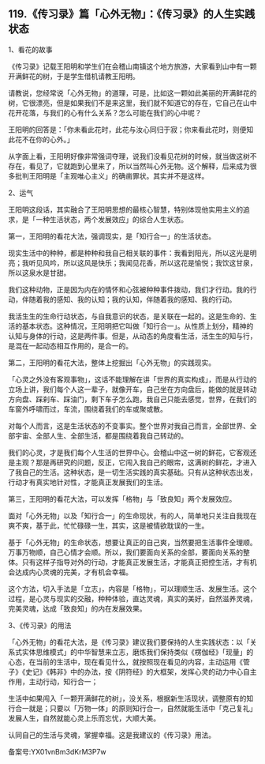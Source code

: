 ## 119.《传习录》篇「心外无物」：《传习录》的人生实践状态
1、看花的故事


《传习录》记载王阳明和学生们在会稽山南镇这个地方旅游，大家看到山中有一颗开满鲜花的树，于是学生借机请教王阳明。


请教说，您经常说「心外无物」的道理，可是，比如这一颗如此美丽的开满鲜花的树，它很漂亮，但是如果我们不是来这里，我们就不知道它的存在，它自己在山中花开花落，与我们的心有什么关系？怎么可能在我们的心中呢？


王阳明的回答是：「你未看此花时，此花与汝心同归于寂；你来看此花时，则便知此花不在你的心外。」


从字面上看，王阳明好像非常强词夺理，说我们没看见花树的时候，就当做这树不存在，看见了，它就跑到心里来了，所以当然叫心外无物。这个解释，后来成为很多批判王阳明是「主观唯心主义」的确凿罪状。其实并不是这样。 


2、运气


王阳明这段话，其实融合了王阳明思想的最核心智慧，特别体现他实用主义的追求，是「一种生活状态，两个发展效应」的综合人生状态。


第一，王阳明的看花大法，强调现实，是「知行合一」的生活状态。


现实生活中的种种，都是种种和我自己相关联的事件：我看到阳光，所以这光是明亮；我听见风吟，所以这风是快乐；我闻见花香，所以这花是愉悦；我饮这甘泉，所以这泉水是甘甜。


我们这种动物，正是因为内在的情怀和心弦被种种事件拨动，我们才行动。我的行动，伴随着我的感知、我的认知；我的认知，伴随着我的感知、我的行动。


我活生生的生命行动状态，与自我意识的状态，是关联在一起的。这是生命的、生活的基本状态。这种情况，王阳明把它叫做「知行合一」。从性质上划分，精神的认知与身体的行动，这是两件事。但是，从动态的角度看生活，活生生的知与行，是混在一起动态相互作用的，是合一的。


第二，王阳明的看花大法，整体上挖掘出「心外无物」的实践现实。


「心灵之外没有客观事物」，这话不能理解在讲「世界的真实构成」，而是从行动的立场上讲，我们每个人这一辈子，就像开车，自己坐在方向盘后，能做的就是转动方向盘、踩刹车、踩油门，剩下车子怎么跑，我自己只能去感觉，世界，在我们的车窗外呼啸而过，车流，围绕着我们的车或聚或散。


对每个人而言，这是生活状态的不变事实。整个世界对我自己而言，全部世界、全部宇宙、全部人生、全部生活，都是围绕着我自己转动的。


我们的心灵，才是我们每个人生活的世界中心。会稽山中这一树的鲜花，它客观还是主观？那是再研究的问题，反正，它闯入我自己的眼帘，这满树的鲜花，才进入了我自己的生活。这种状态，是一切生活实践的真实基础。只有从这种状态出发，行动才有真实地针对性，才能真正发展我们的生活。


第三，王阳明的看花大法，可以发挥「格物」与「致良知」两个发展效应。


面对「心外无物」以及「知行合一」的生命现状，有的人，简单地只关注自我现在爽不爽，基于此，忙忙碌碌一生，其实，这是被情欲耽误的一生。


基于「心外无物」的生命状态，想要让真正的自己爽，当然要把生活事件全理顺。万事万物顺，自己心情才会顺。所以，我们要面向关系的全部，要面向关系的整体。只有这样子指导对外的行动，才能真正发展生活，才能真正把控生活，才有机会达成内心灵魂的完美，才有机会幸福。


这个方法，切入手法是「立志」，内容是「格物」，可以理顺生活、发展生活。这个过程，是心灵与现实的交融，种种体验，直达灵魂，真实的美好，自然滋养灵魂，完美灵魂，达成「致良知」的内在发展效果。


3、《传习录》的用法


「心外无物」的看花大法，是《传习录》建议我们要保持的人生实践状态：以「关系式实体思维模式」的中华智慧来立志，磨炼我们保持类似《楞伽经》「现量」的心态，在当前的生活中，现在看见什么，就按照现在看见的内容，主动运用《管子》《史记》《韩非》中的办法，按《阴符经》的大框架，发挥心灵的动力中心自主作用，主动行动，知行合一；


生活中如果闯入「一颗开满鲜花的树」，没关系，根据新生活现状，调整原有的知行合一就是；只要以「万物一体」的原则知行合一，自然就能生活中「克己复礼」发展人生，自然就能心灵上乐而忘忧，大顺大美。


认同自己的生活与灵魂，掌握幸福。这是我建议的《传习录》用法。


备案号:YX01vnBm3dKrM3P7w

